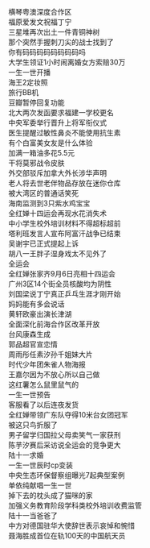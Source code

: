 横琴粤澳深度合作区  
福原爱发文祝福丁宁  
三星堆再次出土一件青铜神树  
那个突然手握刺刀尖的战士找到了  
你有码码码码码码码码吗  
大学生领证1小时闹离婚女方索赔30万  
一生一世开播  
海王2定妆照  
旅行BB机  
豆瓣暂停回复功能  
北大两次发函要求福建一学校更名  
中央军委举行晋升上将军衔仪式  
医生提醒过敏性鼻炎不能使用抗生素  
有个白富美女友是什么体验  
加满一箱油多花5.5元  
干将莫邪战令皮肤  
外交部驳斥加拿大外长涉华声明  
老人将去世老伴物品存放在迷你仓库  
被大湾区的普通话笑死  
海南监测到3只紫水鸡宝宝  
全红婵十四运会再现水花消失术  
中小学生校外培训材料不得超标超前  
塔利班发言人宣布阿富汗战争已结束  
吴谢宇已正式提起上诉  
胡八一王胖子湿身戏太不见外了  
全运会  
全红婵张家齐9月6日亮相十四运会  
广州3区14个街全员核酸均为阴性  
刘国梁说丁宁真正乒乓生涯才刚开始  
妈妈能有多会说话  
黄轩欧豪出演长津湖  
全面深化前海合作区改革开放  
台风康森生成  
郭品超官宣恋情  
周雨彤任素汐孙千姐妹大片  
时代少年团朱雀人物海报  
王嘉尔因为不放心所以自己做  
这红薯怎么鼠里鼠气的  
一生一世预告  
客服看了以后连夜发货  
全红婵带领广东队夺得10米台女团冠军  
被这只鸟折服了  
男子留学归国拉父母卖笑气一家获刑  
陈芋汐赛后采访说全运会的竞争更大  
陆十一求婚  
一生一世辰时cp变装  
中央生态环保督察组曝光7起典型案例  
单依纯献唱一生一世  
掉下去的枕头成了猫咪的家  
加强义务教育阶段学科类校外培训收费监管  
陆十一当爸爸了  
中方对德国驻华大使辞世表示哀悼和惋惜  
聂海胜成首位在轨100天的中国航天员  
